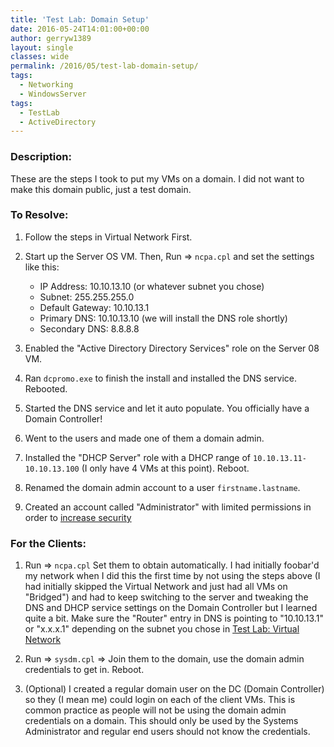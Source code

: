 ```yaml
---
title: 'Test Lab: Domain Setup'
date: 2016-05-24T14:01:00+00:00
author: gerryw1389
layout: single
classes: wide
permalink: /2016/05/test-lab-domain-setup/
tags:
  - Networking
  - WindowsServer
tags:
  - TestLab
  - ActiveDirectory
---
```

<!--more-->

### Description:

These are the steps I took to put my VMs on a domain. I did not want to make this domain public, just a test domain.

### To Resolve:

1. Follow the steps in Virtual Network First.

2. Start up the Server OS VM. Then, Run => `ncpa.cpl` and set the settings like this:

   - IP Address: 10.10.13.10 (or whatever subnet you chose)  
   - Subnet: 255.255.255.0  
   - Default Gateway: 10.10.13.1
   - Primary DNS: 10.10.13.10 (we will install the DNS role shortly)  
   - Secondary DNS: 8.8.8.8

3. Enabled the "Active Directory Directory Services" role on the Server 08 VM.

4. Ran `dcpromo.exe` to finish the install and installed the DNS service. Rebooted.

5. Started the DNS service and let it auto populate. You officially have a Domain Controller!

6. Went to the users and made one of them a domain admin.

7. Installed the "DHCP Server" role with a DHCP range of `10.10.13.11-10.10.13.100` (I only have 4 VMs at this point). Reboot.

8. Renamed the domain admin account to a user `firstname.lastname`.

9. Created an account called "Administrator" with limited permissions in order to [increase security](https://technet.microsoft.com/en-us/library/cc700835.aspx)

### For the Clients:

1. Run => `ncpa.cpl` Set them to obtain automatically. I had initially foobar'd my network when I did this the first time by not using the steps above (I had initially skipped the Virtual Network and just had all VMs on "Bridged") and had to keep switching to the server and tweaking the DNS and DHCP service settings on the Domain Controller but I learned quite a bit. Make sure the "Router" entry in DNS is pointing to "10.10.13.1" or "x.x.x.1" depending on the subnet you chose in [Test Lab: Virtual Network](https://automationadmin.com/2016/05/test-lab-virtual-network/)

2. Run => `sysdm.cpl` => Join them to the domain, use the domain admin credentials to get in. Reboot.

3. (Optional) I created a regular domain user on the DC (Domain Controller) so they (I mean me) could login on each of the client VMs. This is common practice as people will not be using the domain admin credentials on a domain. This should only be used by the Systems Administrator and regular end users should not know the credentials.
